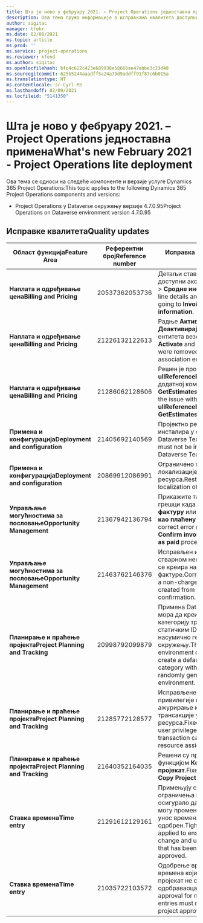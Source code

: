```yaml
---
title: Шта је ново у фебруару 2021. – Project Operations једноставна примена
description: Ова тема пружа информације о исправкама квалитета доступним у издању једноставне примене услуге Project Operations за фебруар 2021.
author: sigitac
manager: tfehr
ms.date: 02/08/2021
ms.topic: article
ms.prod: ''
ms.service: project-operations
ms.reviewer: kfend
ms.author: sigitac
ms.openlocfilehash: bfc4c622c423e689938e58666ae47abbe3c23d48
ms.sourcegitcommit: 625b5244aaadff5a24a79d9addff91f87c6b015a
ms.translationtype: HT
ms.contentlocale: sr-Cyrl-RS
ms.lasthandoff: 02/09/2021
ms.locfileid: "5141350"
---
```

# <a name="whats-new-february-2021---project-operations-lite-deployment"></a><span data-ttu-id="862cd-103">Шта је ново у фебруару 2021. – Project Operations једноставна примена</span><span class="sxs-lookup"><span data-stu-id="862cd-103">What's new February 2021 - Project Operations lite deployment</span></span>

<span data-ttu-id="862cd-104">Ова тема се односи на следеће компоненте и верзије услуге Dynamics 365 Project Operations:</span><span class="sxs-lookup"><span data-stu-id="862cd-104">This topic applies to the following Dynamics 365 Project Operations components and versions:</span></span>

  - <span data-ttu-id="862cd-105">Project Operations у Dataverse окружењу верзије 4.7.0.95</span><span class="sxs-lookup"><span data-stu-id="862cd-105">Project Operations on Dataverse environment version 4.7.0.95</span></span>

## <a name="quality-updates"></a><span data-ttu-id="862cd-106">Исправке квалитета</span><span class="sxs-lookup"><span data-stu-id="862cd-106">Quality updates</span></span>

| <span data-ttu-id="862cd-107">**Област функција**</span><span class="sxs-lookup"><span data-stu-id="862cd-107">**Feature Area**</span></span> | <span data-ttu-id="862cd-108">**Референтни број**</span><span class="sxs-lookup"><span data-stu-id="862cd-108">**Reference number**</span></span> | <span data-ttu-id="862cd-109">**Исправка квалитета**</span><span class="sxs-lookup"><span data-stu-id="862cd-109">**Quality update**</span></span> |
| --- | --- | --- |
| <span data-ttu-id="862cd-110">**Наплата и одређивање цена**</span><span class="sxs-lookup"><span data-stu-id="862cd-110">**Billing and Pricing**</span></span> | <span data-ttu-id="862cd-111">2053736</span><span class="sxs-lookup"><span data-stu-id="862cd-111">2053736</span></span> | <span data-ttu-id="862cd-112">Детаљи ставке фактуре сада су доступни ако одете на **Фактура** > **Сродне информације**.</span><span class="sxs-lookup"><span data-stu-id="862cd-112">Invoice line details are now accessible by going to **Invoice** > **Related information**.</span></span> |
| <span data-ttu-id="862cd-113">**Наплата и одређивање цена**</span><span class="sxs-lookup"><span data-stu-id="862cd-113">**Billing and Pricing**</span></span> | <span data-ttu-id="862cd-114">2122613</span><span class="sxs-lookup"><span data-stu-id="862cd-114">2122613</span></span> | <span data-ttu-id="862cd-115">Радње **Активирај** и **Деактивирај** су уклоњене из ентитета везе **ценовника**.</span><span class="sxs-lookup"><span data-stu-id="862cd-115">The **Activate** and **Deactivate** actions were removed from the **Price List** association entities.</span></span> |
| <span data-ttu-id="862cd-116">**Наплата и одређивање цена**</span><span class="sxs-lookup"><span data-stu-id="862cd-116">**Billing and Pricing**</span></span> | <span data-ttu-id="862cd-117">2128606</span><span class="sxs-lookup"><span data-stu-id="862cd-117">2128606</span></span> | <span data-ttu-id="862cd-118">Решен је проблем са **ullReferenceException** у додатној компоненти **GetEstimatesForProject**.</span><span class="sxs-lookup"><span data-stu-id="862cd-118">Resolved the issue with **ullReferenceException** in the **GetEstimatesForProject** plug-in.</span></span> |
| <span data-ttu-id="862cd-119">**Примена и конфигурација**</span><span class="sxs-lookup"><span data-stu-id="862cd-119">**Deployment and configuration**</span></span> | <span data-ttu-id="862cd-120">2140569</span><span class="sxs-lookup"><span data-stu-id="862cd-120">2140569</span></span> | <span data-ttu-id="862cd-121">Пројектно решење не сме да се инсталира у окружење Dataverse Teams.</span><span class="sxs-lookup"><span data-stu-id="862cd-121">Project solution must not be installed in the Dataverse Teams environments.</span></span> |
| <span data-ttu-id="862cd-122">**Примена и конфигурација**</span><span class="sxs-lookup"><span data-stu-id="862cd-122">**Deployment and configuration**</span></span> | <span data-ttu-id="862cd-123">2086991</span><span class="sxs-lookup"><span data-stu-id="862cd-123">2086991</span></span> | <span data-ttu-id="862cd-124">Ограничено прилагођавање локализације веб-ресурса.</span><span class="sxs-lookup"><span data-stu-id="862cd-124">Restricted customizing localization of web resources.</span></span> |
| <span data-ttu-id="862cd-125">**Управљање могућностима за пословање**</span><span class="sxs-lookup"><span data-stu-id="862cd-125">**Opportunity Management**</span></span> | <span data-ttu-id="862cd-126">2136794</span><span class="sxs-lookup"><span data-stu-id="862cd-126">2136794</span></span> | <span data-ttu-id="862cd-127">Прикажите тачну поруку о грешци када процес **Потврди фактуру** или **Означи фактуру као плаћену** не успе.</span><span class="sxs-lookup"><span data-stu-id="862cd-127">Display correct error message when **Confirm invoice** or **Mark invoice as paid** process fails,</span></span> |
| <span data-ttu-id="862cd-128">**Управљање могућностима за пословање**</span><span class="sxs-lookup"><span data-stu-id="862cd-128">**Opportunity Management**</span></span> | <span data-ttu-id="862cd-129">2146376</span><span class="sxs-lookup"><span data-stu-id="862cd-129">2146376</span></span> | <span data-ttu-id="862cd-130">Исправљен износ пореза у стварном ненаплативом износу се креира на основу потврде фактуре.</span><span class="sxs-lookup"><span data-stu-id="862cd-130">Corrected tax amount in a non-chargeable actual is created from invoice confirmation.</span></span> |
| <span data-ttu-id="862cd-131">**Планирање и праћење пројекта**</span><span class="sxs-lookup"><span data-stu-id="862cd-131">**Project Planning and Tracking**</span></span> | <span data-ttu-id="862cd-132">2099879</span><span class="sxs-lookup"><span data-stu-id="862cd-132">2099879</span></span> | <span data-ttu-id="862cd-133">Примена Dataverse окружења мора да креира подразумевану категорију трансакција са статичким ID-ом, а не да насумично генерише један по окружењу.</span><span class="sxs-lookup"><span data-stu-id="862cd-133">The Dataverse environment deployment must create a default transaction category with a static ID and not randomly generate one per environment.</span></span> |
| <span data-ttu-id="862cd-134">**Планирање и праћење пројекта**</span><span class="sxs-lookup"><span data-stu-id="862cd-134">**Project Planning and Tracking**</span></span> | <span data-ttu-id="862cd-135">2128577</span><span class="sxs-lookup"><span data-stu-id="862cd-135">2128577</span></span> | <span data-ttu-id="862cd-136">Исправљене су Project Service привилегије корисника за ажурирање категорије трансакције у додели ресурса.</span><span class="sxs-lookup"><span data-stu-id="862cd-136">Fixed the Project service user privileges to update the transaction category on a resource assignment.</span></span> |
| <span data-ttu-id="862cd-137">**Планирање и праћење пројекта**</span><span class="sxs-lookup"><span data-stu-id="862cd-137">**Project Planning and Tracking**</span></span> | <span data-ttu-id="862cd-138">2164035</span><span class="sxs-lookup"><span data-stu-id="862cd-138">2164035</span></span> | <span data-ttu-id="862cd-139">Решени су проблеми са функцијом **Копирај пројекат**.</span><span class="sxs-lookup"><span data-stu-id="862cd-139">Fixed issues with the **Copy Project** function.</span></span> |
| <span data-ttu-id="862cd-140">**Ставка времена**</span><span class="sxs-lookup"><span data-stu-id="862cd-140">**Time entry**</span></span> | <span data-ttu-id="862cd-141">2129161</span><span class="sxs-lookup"><span data-stu-id="862cd-141">2129161</span></span> | <span data-ttu-id="862cd-142">Примењују се строжа ограничења како би се осигурало да корисници не могу променити и ажурирати унос времена који је послат или одобрен.</span><span class="sxs-lookup"><span data-stu-id="862cd-142">Tighter restrictions are applied to ensure users can't change and update a time entry that has been submitted or approved.</span></span> |
| <span data-ttu-id="862cd-143">**Ставка времена**</span><span class="sxs-lookup"><span data-stu-id="862cd-143">**Time entry**</span></span> | <span data-ttu-id="862cd-144">2103572</span><span class="sxs-lookup"><span data-stu-id="862cd-144">2103572</span></span> | <span data-ttu-id="862cd-145">Одобрење времена за уносе времена који се не односе на пројекат не сме тражити улогу одобраваоца пројекта.</span><span class="sxs-lookup"><span data-stu-id="862cd-145">Time approval for non-project time entries must not be looking for project approver role.</span></span> |

